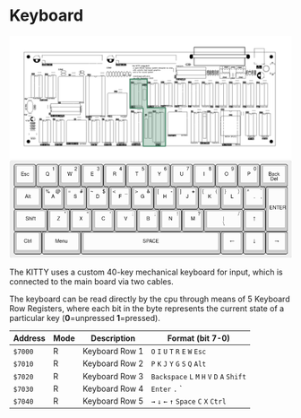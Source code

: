 # Keyboard

![](board-keyboard.png)
![](keyboard.png)

The KITTY uses a custom 40-key mechanical keyboard for input, which is connected to the main board via two cables.

The keyboard can be read directly by the cpu through means of 5 Keyboard Row Registers, where each bit in the byte represents the current state of a particular key (**0**=unpressed **1**=pressed).

| Address | Mode |  Description   | Format (bit 7-0)|
|---------|------|----------------|----------------------------------|
| `$7000` |  R   | Keyboard Row 1 | `O` `I` `U` `T` `R` `E` `W` `Esc`|
| `$7010` |  R   | Keyboard Row 2 | `P` `K` `J` `Y` `G` `S` `Q` `Alt`|
| `$7020` |  R   | Keyboard Row 3 | `Backspace` `L` `M` `H` `V` `D` `A` `Shift`|
| `$7030` |  R   | Keyboard Row 4 | `Enter` `.` `|` `N` `B` `F` `Z` `Menu` |
| `$7040` |  R   | Keyboard Row 5 | `→` `↓` `←` `↑` `Space` `C` `X` `Ctrl`|